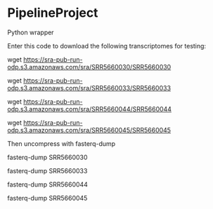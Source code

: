 # PipelineProject
Python wrapper

Enter this code to download the following transcriptomes for testing: 

wget https://sra-pub-run-odp.s3.amazonaws.com/sra/SRR5660030/SRR5660030

wget https://sra-pub-run-odp.s3.amazonaws.com/sra/SRR5660033/SRR5660033

wget https://sra-pub-run-odp.s3.amazonaws.com/sra/SRR5660044/SRR5660044

wget https://sra-pub-run-odp.s3.amazonaws.com/sra/SRR5660045/SRR5660045


Then uncompress with fasterq-dump

fasterq-dump SRR5660030

fasterq-dump SRR5660033

fasterq-dump SRR5660044

fasterq-dump SRR5660045

